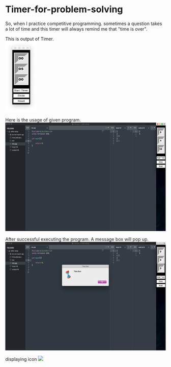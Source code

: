 # Timer-for-problem-solving
So, when I practice competitive programming. sometimes a question takes a lot of time and this timer will always remind me that "time is over".
<br>

This is output of Timer.<br>
<img src="outputs/output.png" width=100 height=220>
<br>

Here is the usage of given program.<br>
<img src="outputs/usage.png" width=560 height=340>
<br>

After successful executing the program. A message box will pop up.<br>
<img src="outputs/output-usage.png" width=560 height=340>
<br>

displaying icon
<img src="timer.icns">
<br>


